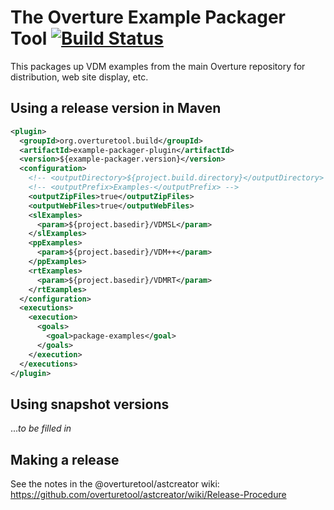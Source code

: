 # The Overture Example Packager Tool [![Build Status](https://travis-ci.org/overturetool/example-packager.png?branch=master)](https://travis-ci.org/overturetool/example-packager)

This packages up VDM examples from the main Overture repository for distribution, web site display, etc.

## Using a release version in Maven

~~~xml
<plugin>
  <groupId>org.overturetool.build</groupId>
  <artifactId>example-packager-plugin</artifactId>
  <version>${example-packager.version}</version>
  <configuration>
    <!-- <outputDirectory>${project.build.directory}</outputDirectory> -->
    <!-- <outputPrefix>Examples-</outputPrefix> -->
    <outputZipFiles>true</outputZipFiles>
    <outputWebFiles>true</outputWebFiles>
    <slExamples>
      <param>${project.basedir}/VDMSL</param>
    </slExamples>
    <ppExamples>
      <param>${project.basedir}/VDM++</param>
    </ppExamples>
    <rtExamples>
      <param>${project.basedir}/VDMRT</param>
    </rtExamples>
  </configuration>
  <executions>
    <execution>
      <goals>
        <goal>package-examples</goal>
      </goals>
    </execution>
  </executions>
</plugin>
~~~

## Using snapshot versions

..._to be filled in_

## Making a release

See the notes in the @overturetool/astcreator wiki: https://github.com/overturetool/astcreator/wiki/Release-Procedure

